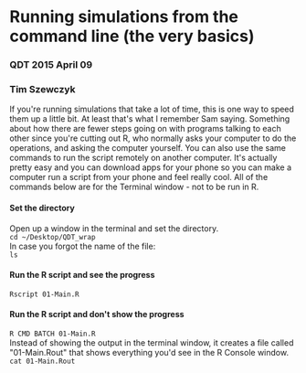 # Running simulations from the command line (the very basics)  
### QDT 2015 April 09  
### Tim Szewczyk  
  
If you're running simulations that take a lot of time, this is one way to speed them up a little bit. At least that's what I remember Sam saying. Something about how there are fewer steps going on with programs talking to each other since you're cutting out R, who normally asks your computer to do the operations, and asking the computer yourself. You can also use the same commands to run the script remotely on another computer. It's actually pretty easy and you can download apps for your phone so you can make a computer run a script from your phone and feel really cool. All of the commands below are for the Terminal window - not to be run in R.   
  
#### Set the directory  
Open up a window in the terminal and set the directory.  
`cd ~/Desktop/QDT_wrap`  
In case you forgot the name of the file:  
`ls`  
  
#### Run the R script and see the progress  
`Rscript 01-Main.R`  
  
#### Run the R script and don't show the progress  
`R CMD BATCH 01-Main.R`  
Instead of showing the output in the terminal window, it creates a file called "01-Main.Rout" that shows everything you'd see in the R Console window.  
`cat 01-Main.Rout`
